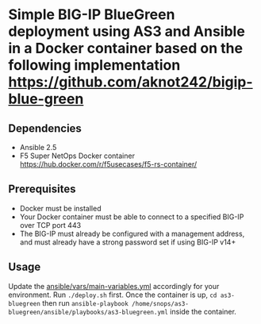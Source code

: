 # Simple BIG-IP BlueGreen deployment using AS3 and Ansible in a Docker container based on the following implementation https://github.com/aknot242/bigip-blue-green

## Dependencies
- Ansible 2.5
- F5 Super NetOps Docker container https://hub.docker.com/r/f5usecases/f5-rs-container/

## Prerequisites
- Docker must be installed
- Your Docker container must be able to connect to a specified BIG-IP over TCP port 443
- The BIG-IP must already be configured with a management address, and must already have a strong password set if using BIG-IP v14+

## Usage
Update the [ansible/vars/main-variables.yml](ansible/vars/main-variables.yml) accordingly for your environment. Run `./deploy.sh` first. Once the container is up, `cd as3-bluegreen` then run `ansible-playbook /home/snops/as3-bluegreen/ansible/playbooks/as3-bluegreen.yml` inside the container.
